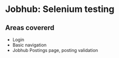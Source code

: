 # Jobhub: Selenium testing 

## Areas covererd
* Login
* Basic navigation
* Jobhub Postings page, posting validation
